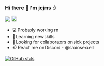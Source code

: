 ### Hi there 👋 I'm jcjms :)
![](https://komarev.com/ghpvc/?username=jcjms&color=brightgreen)
<a href="https://discord.com/users/661582273988263936">
  <img style="border-radius: 4px; height: 20px;" src="https://img.shields.io/badge/Discord-5865F2.svg?style=for-the-badge&logo=Discord&logoColor=white" alt="discord">
</a>

- 💻 Probably working rn
- 🌱 Learning new skills
- 👯 Looking for collaborators on sick projects
- 📫 Reach me on Discord - @sapiosexuell

[![GitHub stats](https://github-readme-stats.vercel.app/api?username=jcjms&show_icons=true&theme=dark#gh-dark-mode-only)](https://github.com/anuraghazra/github-readme-stats)
<!--[![Top Langs](https://github-readme-stats.vercel.app/api/top-langs/?username=jcjms&show_icons=true&theme=dark#gh-dark-mode-only)]-->
